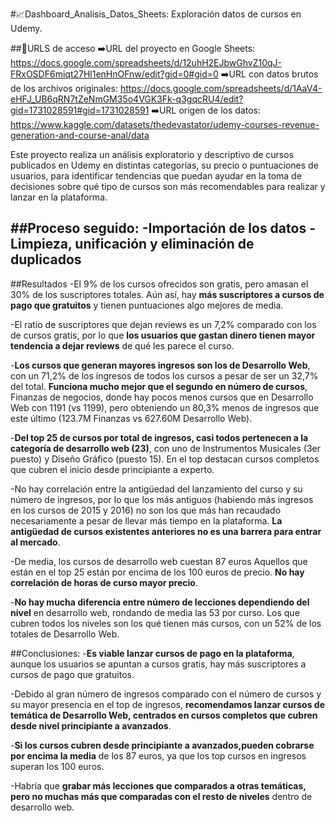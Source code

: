 #📈Dashboard_Analisis_Datos_Sheets: Exploración datos de cursos en Udemy.

##🔗URLS de acceso
  ➡️URL del proyecto en Google Sheets: https://docs.google.com/spreadsheets/d/12uhH2EJbwGhvZ10qJ-FRxOSDF6miqt27Hl1enHnOFnw/edit?gid=0#gid=0
  ➡️URL con datos brutos de los archivos originales: https://docs.google.com/spreadsheets/d/1AaV4-eHFJ_UB6qRN7tZeNmGM35o4VGK3Fk-q3gqcRU4/edit?gid=1731028591#gid=1731028591
  ➡️URL origen de los datos: https://www.kaggle.com/datasets/thedevastator/udemy-courses-revenue-generation-and-course-anal/data

Este proyecto realiza un análisis exploratorio y descriptivo de cursos publicados en Udemy en distintas categorías, su precio o puntuaciones de usuarios, para identificar tendencias que puedan ayudar en la toma de decisiones sobre qué tipo de cursos son más recomendables para realizar y lanzar en la plataforma.

##Proceso seguido:
-Importación de los datos
-Limpieza, unificación y eliminación de duplicados
-

##Resultados
-El 9% de los cursos ofrecidos son gratis, pero amasan el 30% de los suscriptores totales. Aún así, hay **más suscriptores a cursos de pago que gratuitos** y tienen puntuaciones algo mejores de media.

-El ratio de suscriptores que dejan reviews es un 7,2% comparado con los de cursos gratis, por lo que **los usuarios que gastan dinero tienen mayor tendencia a dejar reviews** de qué les parece el curso.

-**Los cursos que generan mayores ingresos son los de Desarrollo Web**, con un 71,2% de los ingresos de todos los cursos a pesar de ser un 32,7% del total. **Funciona mucho mejor que el segundo en número de cursos**, Finanzas de negocios, donde hay pocos menos cursos que en Desarrollo Web con 1191 (vs 1199), pero obteniendo un 80,3% menos de ingresos que este último (123.7M Finanzas vs 627.60M Desarrollo Web).

-**Del top 25 de cursos por total de ingresos, casi todos pertenecen a la categoría de desarrollo web (23)**, con uno de Instrumentos Musicales (3er puesto) y Diseño Gráfico (puesto 15). En el top destacan cursos completos que cubren el inicio desde principiante a experto.

-No hay correlación entre la antigüedad del lanzamiento del curso y su número de ingresos, por lo que los más antiguos (habiendo más ingresos en los cursos de 2015 y 2016) no son los que más han recaudado necesariamente a pesar de llevar más tiempo en la plataforma. **La antigüedad de cursos existentes anteriores no es una barrera para entrar al mercado**.

-De media, los cursos de desarrollo web cuestan 87 euros Aquellos que están en el top 25 están por encima de los 100 euros de precio. **No hay correlación de horas de curso mayor precio**.

-**No hay mucha diferencia entre número de lecciones dependiendo del nivel** en desarrollo web, rondando de media las 53 por curso. Los que cubren todos los niveles son los qué tienen más cursos, con un 52% de los totales de Desarrollo Web.


##Conclusiones:
-**Es viable lanzar cursos de pago en la plataforma**, aunque los usuarios se apuntan a cursos gratis, hay más suscriptores a cursos de pago que gratuitos.

-Debido al gran número de ingresos comparado con el número de cursos y su mayor presencia en el top de ingresos, **recomendamos lanzar cursos de temática de Desarrollo Web, centrados en cursos completos que cubren desde nivel principiante a avanzados**.

-**Si los cursos cubren desde principiante a avanzados,pueden cobrarse por encima la media** de los 87 euros, ya que los top cursos en ingresos superan los 100 euros.

-Habría que **grabar más lecciones que comparados a otras temáticas, pero no muchas más que comparadas con el resto de niveles** dentro de desarrollo web.
